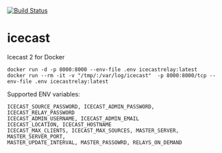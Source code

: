 [![Build Status](https://travis-ci.org/infiniteproject/icecast.svg?branch=master)](https://travis-ci.org/infiniteproject/icecast)
# icecast
Icecast 2 for Docker
```
docker run -d -p 8000:8000 --env-file .env icecastrelay:latest
docker run --rm -it -v "/tmp/:/var/log/icecast"  -p 8000:8000/tcp --env-file .env icecastrelay:latest
```
Supported ENV variables:

```
ICECAST_SOURCE_PASSWORD, ICECAST_ADMIN_PASSWORD, ICECAST_RELAY_PASSWORD
ICECAST_ADMIN_USERNAME, ICECAST_ADMIN_EMAIL
ICECAST_LOCATION, ICECAST_HOSTNAME
ICECAST_MAX_CLIENTS, ICECAST_MAX_SOURCES, MASTER_SERVER, MASTER_SERVER_PORT,
MASTER_UPDATE_INTERVAL, MASTER_PASSOWRD, RELAYS_ON_DEMAND
```
